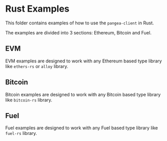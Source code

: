 # Rust Examples

This folder contains examples of how to use the `pangea-client` in Rust.

The examples are divided into 3 sections: Ethereum, Bitcoin and Fuel.

## EVM

EVM examples are designed to work with any Ethereum based type library like `ethers-rs` or `alloy` library.

## Bitcoin

Bitcoin examples are designed to work with any Bitcoin based type library like `bitcoin-rs` library.

## Fuel

Fuel examples are designed to work with any Fuel based type library like `fuel-rs` library.
